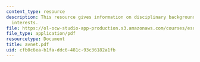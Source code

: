 ```yaml
---
content_type: resource
description: This resource gives information on disciplinary background, and research
  interests.
file: https://ol-ocw-studio-app-production.s3.amazonaws.com/courses/esd-342-advanced-system-architecture-spring-2006/cfb0c6eab1faddc6481c93c36182a1fb_avnet.pdf
file_type: application/pdf
resourcetype: Document
title: avnet.pdf
uid: cfb0c6ea-b1fa-ddc6-481c-93c36182a1fb
---
```

